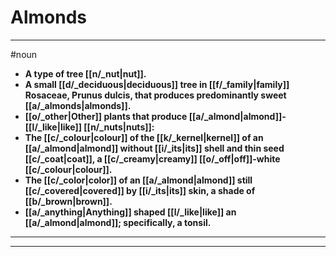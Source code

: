 # Almonds
---
#noun
- **A type of tree [[n/_nut|nut]].**
- **A small [[d/_deciduous|deciduous]] tree in [[f/_family|family]] Rosaceae, Prunus dulcis, that produces predominantly sweet [[a/_almonds|almonds]].**
- **[[o/_other|Other]] plants that produce [[a/_almond|almond]]-[[l/_like|like]] [[n/_nuts|nuts]]:**
- **The [[c/_colour|colour]] of the [[k/_kernel|kernel]] of an [[a/_almond|almond]] without [[i/_its|its]] shell and thin seed [[c/_coat|coat]], a [[c/_creamy|creamy]] [[o/_off|off]]-white [[c/_colour|colour]].**
- **The [[c/_color|color]] of an [[a/_almond|almond]] still [[c/_covered|covered]] by [[i/_its|its]] skin, a shade of [[b/_brown|brown]].**
- **[[a/_anything|Anything]] shaped [[l/_like|like]] an [[a/_almond|almond]]; specifically, a tonsil.**
---
---
